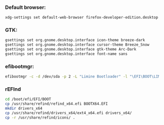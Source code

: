 ### Default browser:

```sh
xdg-settings set default-web-browser firefox-developer-edition.desktop
```

### GTK:

```sh
gsettings set org.gnome.desktop.interface icon-theme breeze-dark
gsettings set org.gnome.desktop.interface cursor-theme Breeze_Snow
gsettings set org.gnome.desktop.interface gtk-theme Arc-Dark
gsettings set org.gnome.desktop.interface font-name sans
```

### efibootmgr:

```sh
efibootmgr -c -d /dev/sda -p 2 -L "Limine Bootloader" -l "\EFI\BOOT\LIMINE.EFI"
```

### rEFInd

```sh
cd /boot/efi/EFI/BOOT
cp /usr/share/refind/refind_x64.efi BOOTX64.EFI
mkdir drivers_x64
cp /usr/share/refind/drivers_x64/ext4_x64.efi drivers_x64/
cp -r /usr/share/refind/icons/ .
```
